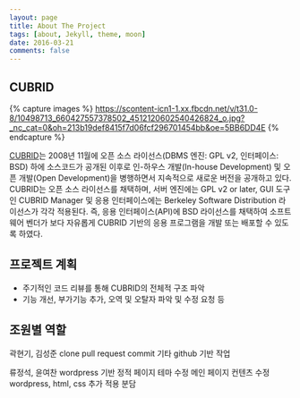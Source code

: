 ```yaml
---
layout: page
title: About The Project
tags: [about, Jekyll, theme, moon]
date: 2016-03-21
comments: false
---
```


## CUBRID

{% capture images %}
    https://scontent-icn1-1.xx.fbcdn.net/v/t31.0-8/10498713_660427557378502_4512120602540426824_o.jpg?_nc_cat=0&oh=213b19def8415f7d06fcf296701454bb&oe=5BB6DD4E
{% endcapture %}

[CUBRID](http://www.cubrid.com/)는 2008년 11월에 오픈 소스 라이선스(DBMS 엔진: GPL v2, 인터페이스: BSD) 하에 소스코드가 공개된 이후로 인-하우스 개발(In-house Development) 및 오픈 개발(Open Development)을 병행하면서 지속적으로 새로운 버전을 공개하고 있다.
CUBRID는 오픈 소스 라이선스를 채택하며, 서버 엔진에는 GPL v2 or later, GUI 도구인 CUBRID Manager 및 응용 인터페이스에는 Berkeley Software Distribution 라이선스가 각각 적용된다. 즉, 응용 인터페이스(API)에 BSD 라이선스를 채택하여 소프트웨어 벤더가 보다 자유롭게 CUBRID 기반의 응용 프로그램을 개발 또는 배포할 수 있도록 하였다.

## 프로젝트 계획

* 주기적인 코드 리뷰를 통해 CUBRID의 전체적 구조 파악
* 기능 개선, 부가기능 추가, 오역 및 오탈자 파악 및 수정 요청 등

## 조원별 역할

곽현기, 김성준
clone pull request
commit
기타 github 기반 작업

류정석, 윤여찬
wordpress 기반 정적 페이지 테마 수정
메인 페이지 컨텐츠 수정
wordpress, html, css 추가 적용 분담
